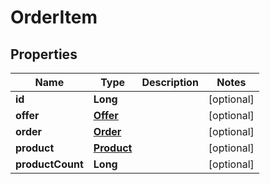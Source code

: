 
# OrderItem

## Properties
Name | Type | Description | Notes
------------ | ------------- | ------------- | -------------
**id** | **Long** |  |  [optional]
**offer** | [**Offer**](Offer.md) |  |  [optional]
**order** | [**Order**](Order.md) |  |  [optional]
**product** | [**Product**](Product.md) |  |  [optional]
**productCount** | **Long** |  |  [optional]



